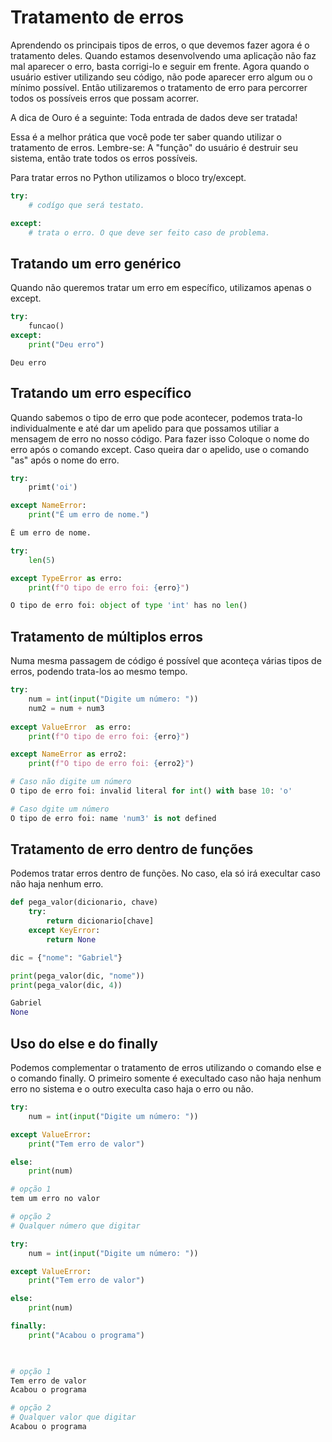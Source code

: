 # Tratamento de erros

Aprendendo os principais tipos de erros, o que devemos fazer agora é o tratamento deles. Quando estamos desenvolvendo uma aplicação
não faz mal aparecer o erro, basta corrigi-lo e seguir em frente. Agora quando o usuário estiver utilizando seu código, não pode aparecer erro algum ou o mínimo possível. Então utilizaremos o tratamento de erro para percorrer todos os possíveis erros que possam acorrer.

A dica de Ouro é a seguinte: Toda entrada de dados deve ser tratada!

Essa é a melhor prática que você pode ter saber quando utilizar o tratamento de erros. Lembre-se: A "função" do usuário é destruir seu sistema, então trate todos os erros possíveis.

Para tratar erros no Python utilizamos o bloco try/except.

```Python
try:
    # codígo que será testato.

except:
    # trata o erro. O que deve ser feito caso de problema.
```

## Tratando um erro genérico

Quando não queremos tratar um erro em específico, utilizamos apenas o except.

```Python
try:
    funcao()
except:
    print("Deu erro")


```

```Pyhton
Deu erro
```

## Tratando um erro específico

Quando sabemos o tipo de erro que pode acontecer, podemos trata-lo individualmente e até dar um apelido para que possamos utiliar a mensagem de erro no nosso código. Para fazer isso Coloque o nome do erro após o comando except. Caso queira dar o apelido, use o comando "as" após o nome do erro. 

```Python
try:
    primt('oi')

except NameError:
    print("É um erro de nome.")
```

```Python
É um erro de nome.
```

```Python
try:
    len(5)

except TypeError as erro:
    print(f"O tipo de erro foi: {erro}")


```

```Python
O tipo de erro foi: object of type 'int' has no len()
```

## Tratamento de múltiplos erros

Numa mesma passagem de código é possível que aconteça várias tipos de erros, podendo trata-los ao mesmo tempo.

```Python
try:
    num = int(input("Digite um número: "))
    num2 = num + num3
    
except ValueError  as erro:
    print(f"O tipo de erro foi: {erro}")

except NameError as erro2:
    print(f"O tipo de erro foi: {erro2}")


```

```Python
# Caso não digite um número
O tipo de erro foi: invalid literal for int() with base 10: 'o'

# Caso dgite um número
O tipo de erro foi: name 'num3' is not defined
```

## Tratamento de erro dentro de funções 

Podemos tratar erros dentro de funções. No caso, ela só irá execultar caso não haja nenhum erro.

```Python
def pega_valor(dicionario, chave)
    try:
        return dicionario[chave]
    except KeyError:
        return None 

dic = {"nome": "Gabriel"}

print(pega_valor(dic, "nome"))
print(pega_valor(dic, 4))

```

```Python
Gabriel
None
```

## Uso do else e do finally 

Podemos complementar o tratamento de erros utilizando o comando else e o comando finally. O primeiro somente é execultado caso não haja nenhum erro no sistema e o outro execulta caso haja o erro ou não. 

```Python
try:
    num = int(input("Digite um número: "))

except ValueError:
    print("Tem erro de valor")

else:
    print(num)


```

```Python
# opção 1
tem um erro no valor

# opção 2
# Qualquer número que digitar
```

```Python
try:
    num = int(input("Digite um número: "))

except ValueError:
    print("Tem erro de valor")

else:
    print(num)

finally:
    print("Acabou o programa")

    
```

```Python
# opção 1
Tem erro de valor
Acabou o programa

# opção 2
# Qualquer valor que digitar
Acabou o programa
```
